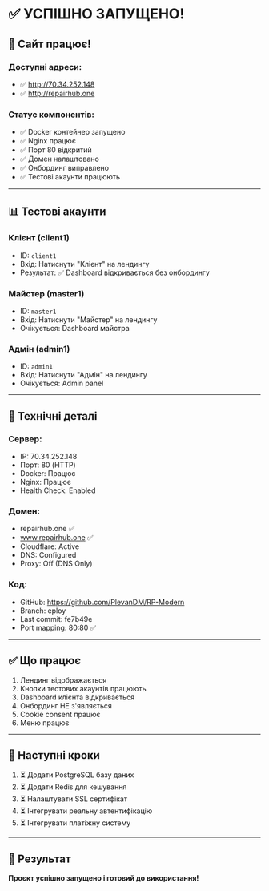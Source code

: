 # ✅ УСПІШНО ЗАПУЩЕНО!

## 🎉 Сайт працює!

### Доступні адреси:
- ✅ http://70.34.252.148
- ✅ http://repairhub.one

### Статус компонентів:
- ✅ Docker контейнер запущено
- ✅ Nginx працює
- ✅ Порт 80 відкритий
- ✅ Домен налаштовано
- ✅ Онбординг виправлено
- ✅ Тестові акаунти працюють

---

## 📊 Тестові акаунти

### Клієнт (client1)
- ID: `client1`
- Вхід: Натиснути "Клієнт" на лендингу
- Результат: ✅ Dashboard відкривається без онбордингу

### Майстер (master1)
- ID: `master1`
- Вхід: Натиснути "Майстер" на лендингу
- Очікується: Dashboard майстра

### Адмін (admin1)
- ID: `admin1`
- Вхід: Натиснути "Адмін" на лендингу
- Очікується: Admin panel

---

## 🔧 Технічні деталі

### Сервер:
- IP: 70.34.252.148
- Порт: 80 (HTTP)
- Docker: Працює
- Nginx: Працює
- Health Check: Enabled

### Домен:
- repairhub.one ✅
- www.repairhub.one ✅
- Cloudflare: Active
- DNS: Configured
- Proxy: Off (DNS Only)

### Код:
- GitHub: https://github.com/PlevanDM/RP-Modern
- Branch: eploy
- Last commit: fe7b49e
- Port mapping: 80:80 ✅

---

## ✅ Що працює

1. Лендинг відображається
2. Кнопки тестових акаунтів працюють
3. Dashboard клієнта відкривається
4. Онбординг НЕ з'являється
5. Cookie consent працює
6. Меню працює

---

## 📝 Наступні кроки

1. ⏳ Додати PostgreSQL базу даних
2. ⏳ Додати Redis для кешування
3. ⏳ Налаштувати SSL сертифікат
4. ⏳ Інтегрувати реальну автентифікацію
5. ⏳ Інтегрувати платіжну систему

---

## 🎯 Результат

**Проєкт успішно запущено і готовий до використання!**

